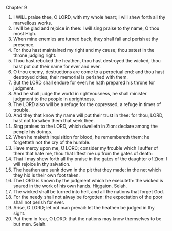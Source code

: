 

Chapter 9

1. I WILL praise thee, O LORD, with my whole heart; I will shew forth all thy marvellous works.
2. I will be glad and rejoice in thee: I will sing praise to thy name, O thou most High.
3. When mine enemies are turned back, they shall fall and perish at thy presence.
4. For thou hast maintained my right and my cause; thou satest in the throne judging right.
5. Thou hast rebuked the heathen, thou hast destroyed the wicked, thou hast put out their name for ever and ever.
6. O thou enemy, destructions are come to a perpetual end: and thou hast destroyed cities; their memorial is perished with them.
7. But the LORD shall endure for ever: he hath prepared his throne for judgment.
8. And he shall judge the world in righteousness, he shall minister judgment to the people in uprightness.
9. The LORD also will be a refuge for the oppressed, a refuge in times of trouble.
10. And they that know thy name will put their trust in thee: for thou, LORD, hast not forsaken them that seek thee.
11. Sing praises to the LORD, which dwelleth in Zion: declare among the people his doings.
12. When he maketh inquisition for blood, he remembereth them: he forgetteth not the cry of the humble.
13. Have mercy upon me, O LORD; consider my trouble which I suffer of them that hate me, thou that liftest me up from the gates of death:
14. That I may shew forth all thy praise in the gates of the daughter of Zion: I will rejoice in thy salvation.
15. The heathen are sunk down in the pit that they made: in the net which they hid is their own foot taken.
16. The LORD is known by the judgment which he executeth: the wicked is snared in the work of his own hands.  Higgaion.  Selah.
17. The wicked shall be turned into hell, and all the nations that forget God.
18. For the needy shall not alway be forgotten: the expectation of the poor shall not perish for ever.
19. Arise, O LORD; let not man prevail: let the heathen be judged in thy sight.
20. Put them in fear, O LORD: that the nations may know themselves to be but men.  Selah.
